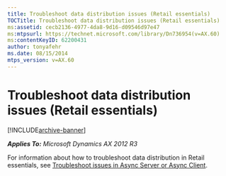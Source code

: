 ```yaml
---
title: Troubleshoot data distribution issues (Retail essentials)
TOCTitle: Troubleshoot data distribution issues (Retail essentials)
ms:assetid: cecb2136-4977-4da8-9d16-d09546d97e47
ms:mtpsurl: https://technet.microsoft.com/library/Dn736954(v=AX.60)
ms:contentKeyID: 62200431
author: tonyafehr
ms.date: 08/15/2014
mtps_version: v=AX.60
---
```


# Troubleshoot data distribution issues (Retail essentials) 


[!INCLUDE[archive-banner](includes/archive-banner.md)]


_**Applies To:** Microsoft Dynamics AX 2012 R3_

For information about how to troubleshoot data distribution in Retail essentials, see [Troubleshoot issues in Async Server or Async Client](troubleshoot-issues-in-async-server-or-async-client.md).

  


